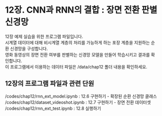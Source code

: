 # 12장. CNN과 RNN의 결합 : 장면 전환 판별 신경망
12장 예제 실습을 위한 프로그램 파일입니다.<br/>
시계열 데이터에 대해 비시계열 계층의 처리를 가능하게 하는 포장 계층을 지원하는 순환 신경망을 구성합니다.<br/>
영화 동영상의 장면 전환 여부를 판별하는 신경망 모델을 만들어 학습시키고 결과를 확인합니다.<br/>
이 프로그램에서 이용하는 데이터 파일은 /data/chap12 폴더 내용을 확인하세요.

## 12장의 프로그램 파일과 관련 단원
/codes/chap12/rnn_ext_model.ipynb : 12.6 구현하기 - 확장된 순환 신경망 클래스<br/>
/codes/chap12/dataset_videoshot.ipynb : 12.7 구현하기 - 장면 전환 데이터셋<br/>
/codes/chap12/rnn_ext_test.ipynb : 12.8 실행하기
